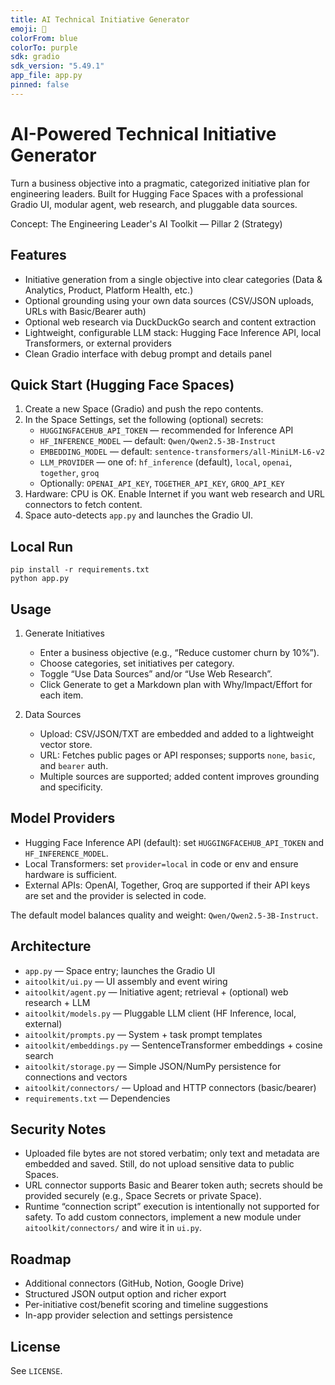```yaml
---
title: AI Technical Initiative Generator
emoji: 🧭
colorFrom: blue
colorTo: purple
sdk: gradio
sdk_version: "5.49.1"
app_file: app.py
pinned: false
---
```


# AI-Powered Technical Initiative Generator

Turn a business objective into a pragmatic, categorized initiative plan for engineering leaders. Built for Hugging Face Spaces with a professional Gradio UI, modular agent, web research, and pluggable data sources.

Concept: The Engineering Leader's AI Toolkit — Pillar 2 (Strategy)

## Features
- Initiative generation from a single objective into clear categories (Data & Analytics, Product, Platform Health, etc.)
- Optional grounding using your own data sources (CSV/JSON uploads, URLs with Basic/Bearer auth)
- Optional web research via DuckDuckGo search and content extraction
- Lightweight, configurable LLM stack: Hugging Face Inference API, local Transformers, or external providers
- Clean Gradio interface with debug prompt and details panel

## Quick Start (Hugging Face Spaces)
1. Create a new Space (Gradio) and push the repo contents.
2. In the Space Settings, set the following (optional) secrets:
   - `HUGGINGFACEHUB_API_TOKEN` — recommended for Inference API
   - `HF_INFERENCE_MODEL` — default: `Qwen/Qwen2.5-3B-Instruct`
   - `EMBEDDING_MODEL` — default: `sentence-transformers/all-MiniLM-L6-v2`
   - `LLM_PROVIDER` — one of: `hf_inference` (default), `local`, `openai`, `together`, `groq`
   - Optionally: `OPENAI_API_KEY`, `TOGETHER_API_KEY`, `GROQ_API_KEY`
3. Hardware: CPU is OK. Enable Internet if you want web research and URL connectors to fetch content.
4. Space auto-detects `app.py` and launches the Gradio UI.

## Local Run
```
pip install -r requirements.txt
python app.py
```

## Usage
1. Generate Initiatives
   - Enter a business objective (e.g., “Reduce customer churn by 10%”).
   - Choose categories, set initiatives per category.
   - Toggle “Use Data Sources” and/or “Use Web Research”.
   - Click Generate to get a Markdown plan with Why/Impact/Effort for each item.

2. Data Sources
   - Upload: CSV/JSON/TXT are embedded and added to a lightweight vector store.
   - URL: Fetches public pages or API responses; supports `none`, `basic`, and `bearer` auth.
   - Multiple sources are supported; added content improves grounding and specificity.

## Model Providers
- Hugging Face Inference API (default): set `HUGGINGFACEHUB_API_TOKEN` and `HF_INFERENCE_MODEL`.
- Local Transformers: set `provider=local` in code or env and ensure hardware is sufficient.
- External APIs: OpenAI, Together, Groq are supported if their API keys are set and the provider is selected in code.

The default model balances quality and weight: `Qwen/Qwen2.5-3B-Instruct`.

## Architecture
- `app.py` — Space entry; launches the Gradio UI
- `aitoolkit/ui.py` — UI assembly and event wiring
- `aitoolkit/agent.py` — Initiative agent; retrieval + (optional) web research + LLM
- `aitoolkit/models.py` — Pluggable LLM client (HF Inference, local, external)
- `aitoolkit/prompts.py` — System + task prompt templates
- `aitoolkit/embeddings.py` — SentenceTransformer embeddings + cosine search
- `aitoolkit/storage.py` — Simple JSON/NumPy persistence for connections and vectors
- `aitoolkit/connectors/` — Upload and HTTP connectors (basic/bearer)
- `requirements.txt` — Dependencies

## Security Notes
- Uploaded file bytes are not stored verbatim; only text and metadata are embedded and saved. Still, do not upload sensitive data to public Spaces.
- URL connector supports Basic and Bearer token auth; secrets should be provided securely (e.g., Space Secrets or private Space).
- Runtime “connection script” execution is intentionally not supported for safety. To add custom connectors, implement a new module under `aitoolkit/connectors/` and wire it in `ui.py`.

## Roadmap
- Additional connectors (GitHub, Notion, Google Drive)
- Structured JSON output option and richer export
- Per-initiative cost/benefit scoring and timeline suggestions
- In-app provider selection and settings persistence

## License
See `LICENSE`.
